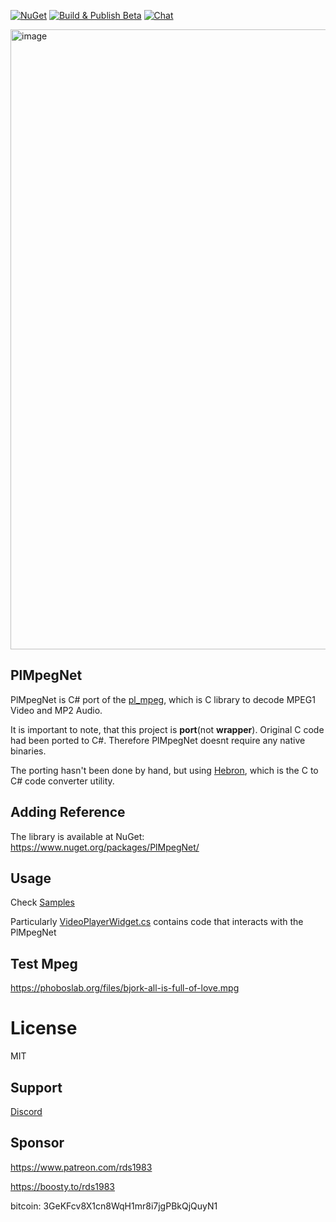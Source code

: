 [![NuGet](https://img.shields.io/nuget/v/PlMpegNet.svg)](https://www.nuget.org/packages/PlMpegNet/)
[![Build & Publish Beta](https://github.com/rds1983/PlMpegNet/actions/workflows/build-and-publish-beta.yml/badge.svg)](https://github.com/rds1983/PlMpegNet/actions/workflows/build-and-publish-beta.yml)
[![Chat](https://img.shields.io/discord/628186029488340992.svg)](https://discord.gg/ZeHxhCY)

<img width="1402" height="992" alt="image" src="https://github.com/user-attachments/assets/9bcc2565-5772-416c-b1c1-16606b1b241a" />

## PlMpegNet
PlMpegNet is C# port of the [pl_mpeg](https://github.com/phoboslab/pl_mpeg), which is C library to decode MPEG1 Video and MP2 Audio.

It is important to note, that this project is **port**(not **wrapper**). Original C code had been ported to C#. Therefore PlMpegNet doesnt require any native binaries.

The porting hasn't been done by hand, but using [Hebron](https://github.com/rds1983/Hebron), which is the C to C# code converter utility.

## Adding Reference

The library is available at NuGet: https://www.nuget.org/packages/PlMpegNet/

## Usage
Check [Samples](Samples)

Particularly [VideoPlayerWidget.cs](Samples/PlMpegNet.Samples.MonoGame.VideoPlayer/UI/VideoPlayerWidget.cs) contains code that interacts with the PlMpegNet

## Test Mpeg
https://phoboslab.org/files/bjork-all-is-full-of-love.mpg

# License
MIT

## Support
[Discord](https://discord.gg/ZeHxhCY)

## Sponsor
https://www.patreon.com/rds1983

https://boosty.to/rds1983

bitcoin: 3GeKFcv8X1cn8WqH1mr8i7jgPBkQjQuyN1
